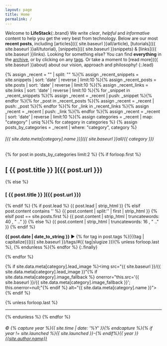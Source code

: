 ```yaml
---
layout: page
title: Home
permalink: /
---
```


Welcome to __LifeStack__{:.brand} We write _clear_, _helpful_ and _informative_ content to help you get the very best from technology. Below are our most __recent posts__, including [articles]({{ site.baseurl }}all/article), [tutorials]({{ site.baseurl }}all/tutorial), [snippets]({{ site.baseurl }}snippets) & [links]({{ site.baseurl }}links). Looking for something else? You can find __everything__ in the [archive](/all), or by clicking on any [tags](/tags). Or take a moment to [read more]({{ site.baseurl }}about) about our vision, approach and philosophy!
{:.lead}

{% assign _recent = "" | split: "" %}{% assign _recent_snippets = site.snippets | sort: 'date' | reverse | limit:10 %}{% assign _recent_posts = site.posts | sort: 'date' | reverse | limit:10 %}{% assign _recent_links = site.links | sort: 'date' | reverse | limit:10 %}{% for _snippet in _recent_snippets %}{% assign _recent = _recent | push: _snippet %}{% endfor %}{% for _post in _recent_posts %}{% assign _recent = _recent | push: _post %}{% endfor %}{% for _link in _recent_links %}{% assign _recent = _recent | push: _link %}{% endfor %}{% assign _recent = _recent | sort: 'date' | reverse | limit:10 %}{% assign categories = _recent | map: "category" | uniq %}{% for category in categories %}
{% assign posts_by_categories = _recent | where: "category", category %}

###### [{{ site.data.meta[category].name }}]({{ site.baseurl }}all/{{ category }})

{% for post in posts_by_categories limit:2 %}
{% if forloop.first %}
## [ {{ post.title }} ]({{ post.url }})
{% else %}
### [ {{ post.title }} ]({{ post.url }})
{% endif %}
{% if post.lead %}
  {{ post.lead | strip_html }}
{% elsif post.content contains '<!--more-->' %}
  {{ post.content | split:'<!--more-->' | first | strip_html }}
{% elsif post == site.posts.first %}
  {{ post.content | strip_html | truncatewords: 40 , "  .." }}
{% else %}
  {{ post.content | strip_html | truncatewords: 16 , "  .." }}
{% endif %}

__{{ post.date | date_to_string }}__ ► {% for tag in post.tags %}[{{tag | capitalize}}]({{ site.baseurl }}/tags/#{{ tag|slugize }}){% unless forloop.last %}, {% endunless %}{% endfor %}
{:.finally}

{% endfor %}

{% if site.data.meta[category].lead_image %}<img src="{{ site.baseurl }}/{{ site.data.meta[category].lead_image }}"{% if site.data.meta[category].image_fallback %} onerror="this.src='{{ site.baseurl }}/{{ site.data.meta[category].image_fallback }}'; this.onerror=null;"{% endif %} alt="{{ site.data.meta[category].name }}">{% endif %}

{% unless forloop.last %}
* * *
{% endunless %}
{% endfor %}

###### &copy; {% capture year %}{{ site.time | date: '%Y' }}{% endcapture %}{% if year != site.launched %}{{ site.launched }}-{% endif%}{{ year }} [{{site.author.name}}]({{site.baseurl}}about/#copyright--licensing)